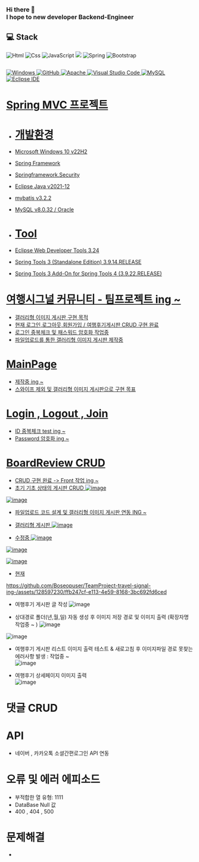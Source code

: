 ### Hi there 👋 </br>I hope to new developer Backend-Engineer

## 💻 Stack 
<img alt="Html" src ="https://img.shields.io/badge/HTML5-E34F26.svg?&style=for-the-badge&logo=HTML5&logoColor=white"/> <img alt="Css" src ="https://img.shields.io/badge/CSS3-1572B6.svg?&style=for-the-badge&logo=CSS3&logoColor=white"/> <img alt="JavaScript" src ="https://img.shields.io/badge/JavaScriipt-F7DF1E.svg?&style=for-the-badge&logo=JavaScript&logoColor=black"/>  <img src="https://img.shields.io/badge/JAVA-007396?style=for-the-badge&logo=java&logoColor=white"> <img alt="Spring" src ="https://img.shields.io/badge/Spring-6DB33F.svg?&style=for-the-badge&logo=Spring Boot&logoColor=white"/> <img alt="Bootstrap" src ="https://img.shields.io/badge/Bootstrap-7952B3.svg?&style=for-the-badge&logo=Bootstrap&logoColor=white"/> 
## 
<a href = "https://github.com/Hun-Se"><img alt="Windows" src ="https://img.shields.io/badge/Windows-0078D6.svg?&style=for-the-badge&logo=Windows&logoColor=white"/>
<a href = "https://github.com/Hun-Se"><img alt="GitHub" src ="https://img.shields.io/badge/GitHub-181717.svg?&style=for-the-badge&logo=GitHub&logoColor=white"/>
<a href = "https://github.com/Hun-Se"><img alt="Apache" src ="https://img.shields.io/badge/Apache-D22128.svg?&style=for-the-badge&logo=Apache&logoColor=white"/>
<a href = "https://github.com/Hun-Se"><img alt="Visual Studio Code" src ="https://img.shields.io/badge/Visual Studio Code-007ACC.svg?&style=for-the-badge&logo=Visual Studio Code&logoColor=white"/> <a href = "https://github.com/Hun-Se"><img alt="MySQL" src ="https://img.shields.io/badge/MySQL-1572B6.svg?&style=for-the-badge&logo=MySQL&logoColor=white"/> <a href = "https://github.com/Hun-Se"><img alt="Eclipse IDE" src ="https://img.shields.io/badge/Eclipse IDE-2C2255.svg?&style=for-the-badge&logo=Eclipse IDE&logoColor=white"/> <a href = "https://github.com/Hun-Se">

# Spring MVC 프로젝트 

- # 개발환경 
- Microsoft Windows 10 v22H2
- Spring Framework 
- Springframework.Security
- Eclipse Java v2021-12
- mybatis v3.2.2
- MySQL v8.0.32 / Oracle

- # Tool
- Eclipse Web Developer Tools 3.24
- Spring Tools 3 (Standalone Edition) 3.9.14.RELEASE
- Spring Tools 3 Add-On for Spring Tools 4 (3.9.22.RELEASE)

# 여행시그널 커뮤니티 - 팀프로젝트 ing ~
  - 갤러리형 이미지 게시판 구현 목적 
  - 현재 로그인,로그아웃,회원가입 / 여행후기게시판 CRUD 구현 완료 
  - 로그인 중복체크 및 패스워드 암호화 작업중 
  - 파일업로드를 통한 갤러리형 이미지 게시판 제작중 

# MainPage
  - 제작중 ing ~
  - 스와이프 제외 및 갤러리형 이미지 게시판으로 구현 목표 

# Login , Logout , Join
  - ID 중복체크 test ing ~
  - Password 암호화 ing ~

# BoardReview CRUD 
  - CRUD 구현 완료 -> Front 작업 ing ~ 
  - 초기 기초 상태의 게시판 CRUD
  ![image](https://github.com/Boseopuser/TeamProject-travel-signal-ing-/assets/128597230/77f65bff-afb9-4abf-9942-edfc96daafb4)

  ![image](https://github.com/Boseopuser/TeamProject-travel-signal-ing-/assets/128597230/dd68891c-b2b5-47be-81a3-788335ad0510)

  - 파일업로드 코드 설계 및 갤러리형 이미지 게시판 연동 ING ~ 
  - 갤러리형 게시판
  ![image](https://github.com/Boseopuser/TeamProject-travel-signal-ing-/assets/128597230/788cb306-94bf-4e06-9e78-2cd0fa21b295)
  
  - 수정중 
  ![image](https://github.com/Boseopuser/TeamProject-travel-signal-ing-/assets/128597230/7326cf03-d21a-4b7d-97e8-8665becef50f)
  
  ![image](https://github.com/Boseopuser/TeamProject-travel-signal-ing-/assets/128597230/e87ed966-6171-4ec2-8395-22cdc94b1379)
  
  ![image](https://github.com/Boseopuser/TeamProject-travel-signal-ing-/assets/128597230/fadc7d4f-3312-4afa-8961-430c502ddca0)


- 현재 
  

https://github.com/Boseopuser/TeamProject-travel-signal-ing-/assets/128597230/ffb247cf-e113-4e59-8168-3bc692fd6ced
  
 - 여행후기 게시판 글 작성 
  ![image](https://github.com/Boseopuser/TeamProject-travel-signal-ing-/assets/128597230/35f43774-e6af-412e-b3ad-00243fb519c7)

 - 상대경로 폴더(년,월,일) 자동 생성 후 이미지 저장 경로 및 이미지 출력 (확장자명 작업중 ~ )
  ![image](https://github.com/Boseopuser/TeamProject-travel-signal-ing-/assets/128597230/55e6849f-4010-4457-9123-be073db96e81)

  ![image](https://github.com/Boseopuser/TeamProject-travel-signal-ing-/assets/128597230/bfedcbe7-1d16-419b-9744-146f2bebfc35)

  
 - 여행후기 게시판 리스트 이미지 출력 테스트 & 새로고침 후 이미지파일 경로 못찾는 에러사항 발생 : 작업중 ~  
  ![image](https://github.com/Boseopuser/TeamProject-travel-signal-ing-/assets/128597230/f83c8a38-b1aa-4b1f-b1be-3336cf00fe0d)

  
 - 여행후기 상세페이지 이미지 출력  
  ![image](https://github.com/Boseopuser/TeamProject-travel-signal-ing-/assets/128597230/e686775e-4313-4ebe-ba24-d8c43208e45a)



# 댓글 CRUD 

# API 
  - 네이버 , 카카오톡 소셜간편로그인 API 연동 
  
# 오류 및 에러 에피소드 
  - 부적합한 열 유형: 1111
  - DataBase Null 값 
  - 400 , 404 , 500
  
# 문제해결
  - 
